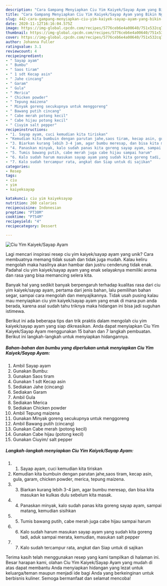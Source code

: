 ```yaml
---
description: "Cara Gampang Menyiapkan Ciu Yim Kaiyek/Sayap Ayam yang Bikin Ngiler"
title: "Cara Gampang Menyiapkan Ciu Yim Kaiyek/Sayap Ayam yang Bikin Ngiler"
slug: 442-cara-gampang-menyiapkan-ciu-yim-kaiyek-sayap-ayam-yang-bikin-ngiler
date: 2020-11-12T16:16:04.575Z
image: https://img-global.cpcdn.com/recipes/5776ceb6e4a00640/751x532cq70/ciu-yim-kaiyeksayap-ayam-foto-resep-utama.jpg
thumbnail: https://img-global.cpcdn.com/recipes/5776ceb6e4a00640/751x532cq70/ciu-yim-kaiyeksayap-ayam-foto-resep-utama.jpg
cover: https://img-global.cpcdn.com/recipes/5776ceb6e4a00640/751x532cq70/ciu-yim-kaiyeksayap-ayam-foto-resep-utama.jpg
author: Johanna Fuller
ratingvalue: 3.1
reviewcount: 4
recipeingredient:
- " Sayap ayam"
- " Bumbu"
- " Saos tiram"
- " 1 sdt Kecap asin"
- " Jahe cincang"
- " Garam"
- " Gula"
- " Merica"
- " Chicken powder"
- " Tepung maizena"
- " Minyak goreng secukupnya untuk menggoreng"
- " Bawang putih cincang"
- " Cabe merah potong kecil"
- " Cabe hijau potong kecil"
- " Ciuyim salt pepper"
recipeinstructions:
- "1. Sayap ayam, cuci kemudian kita tiriskan"
- "Kemudian kita bumbuin dengan parutan jahe,saos tiram, kecap asin, gula, garam, chicken powder, merica, tepung maizena."
- "3. Biarkan kurang lebih 3-4 jam, agar bumbu meresap, dan bisa kita masukan ke kulkas dulu sebelum kita masak."
- "4. Panaskan minyak, kalo sudah panas kita goreng sayap ayam, sampai matang, kemudian sisihkan"
- "5. Tumis bawang putih, cabe merah juga cabe hijau sampai harum"
- "6. Kalo sudah harum masukan sayap ayam yang sudah kita goreng tadi, aduk sampai merata, kemudian, masukan salt pepper"
- "7. Kalo sudah tercampur rata, angkat dan Siap untuk di sajikan"
categories:
- Resep
tags:
- ciu
- yim
- kaiyeksayap

katakunci: ciu yim kaiyeksayap 
nutrition: 260 calories
recipecuisine: Indonesian
preptime: "PT30M"
cooktime: "PT54M"
recipeyield: "4"
recipecategory: Dessert

---
```



![Ciu Yim Kaiyek/Sayap Ayam](https://img-global.cpcdn.com/recipes/5776ceb6e4a00640/751x532cq70/ciu-yim-kaiyeksayap-ayam-foto-resep-utama.jpg)

Lagi mencari inspirasi resep ciu yim kaiyek/sayap ayam yang unik? Cara membuatnya memang tidak susah dan tidak juga mudah. Kalau keliru mengolah maka hasilnya akan hambar dan justru cenderung tidak enak. Padahal ciu yim kaiyek/sayap ayam yang enak selayaknya memiliki aroma dan rasa yang bisa memancing selera kita.

Banyak hal yang sedikit banyak berpengaruh terhadap kualitas rasa dari ciu yim kaiyek/sayap ayam, pertama dari jenis bahan, lalu pemilihan bahan segar, sampai cara mengolah dan menyajikannya. Tidak usah pusing kalau mau menyiapkan ciu yim kaiyek/sayap ayam yang enak di mana pun anda berada, karena asal sudah tahu triknya maka hidangan ini bisa jadi suguhan istimewa.




Berikut ini ada beberapa tips dan trik praktis dalam mengolah ciu yim kaiyek/sayap ayam yang siap dikreasikan. Anda dapat menyiapkan Ciu Yim Kaiyek/Sayap Ayam menggunakan 15 bahan dan 7 langkah pembuatan. Berikut ini langkah-langkah untuk menyiapkan hidangannya.

<!--inarticleads1-->

##### Bahan-bahan dan bumbu yang diperlukan untuk menyiapkan Ciu Yim Kaiyek/Sayap Ayam:

1. Ambil  Sayap ayam
1. Gunakan  Bumbu:
1. Gunakan  Saos tiram
1. Gunakan  1 sdt Kecap asin
1. Sediakan  Jahe (cincang)
1. Sediakan  Garam
1. Ambil  Gula
1. Sediakan  Merica
1. Sediakan  Chicken powder
1. Ambil  Tepung maizena
1. Gunakan  Minyak goreng secukupnya untuk menggoreng
1. Ambil  Bawang putih (cincang)
1. Gunakan  Cabe merah (potong kecil)
1. Gunakan  Cabe hijau (potong kecil)
1. Gunakan  Ciuyim/ salt pepper




<!--inarticleads2-->

##### Langkah-langkah menyiapkan Ciu Yim Kaiyek/Sayap Ayam:

1. 1. Sayap ayam, cuci kemudian kita tiriskan
1. Kemudian kita bumbuin dengan parutan jahe,saos tiram, kecap asin, gula, garam, chicken powder, merica, tepung maizena.
1. 3. Biarkan kurang lebih 3-4 jam, agar bumbu meresap, dan bisa kita masukan ke kulkas dulu sebelum kita masak.
1. 4. Panaskan minyak, kalo sudah panas kita goreng sayap ayam, sampai matang, kemudian sisihkan
1. 5. Tumis bawang putih, cabe merah juga cabe hijau sampai harum
1. 6. Kalo sudah harum masukan sayap ayam yang sudah kita goreng tadi, aduk sampai merata, kemudian, masukan salt pepper
1. 7. Kalo sudah tercampur rata, angkat dan Siap untuk di sajikan




Terima kasih telah menggunakan resep yang kami tampilkan di halaman ini. Besar harapan kami, olahan Ciu Yim Kaiyek/Sayap Ayam yang mudah di atas dapat membantu Anda menyiapkan hidangan yang lezat untuk keluarga/teman maupun menjadi ide bagi Anda yang berkeinginan untuk berbisnis kuliner. Semoga bermanfaat dan selamat mencoba!
